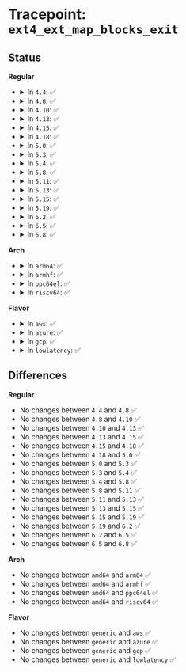 # Tracepoint: <code>ext4_ext_map_blocks_exit</code>

## Status
<b>Regular</b>
<ul>
<li>
<details>
<summary>In <code>4.4</code>: ✅</summary>

Event:

```c
struct trace_event_raw_ext4__map_blocks_exit {
    struct trace_entry ent;
    dev_t dev;
    ino_t ino;
    unsigned int flags;
    ext4_fsblk_t pblk;
    ext4_lblk_t lblk;
    unsigned int len;
    unsigned int mflags;
    int ret;
    char __data[0];
};
```
Function:

```c
void trace_event_raw_event_ext4__map_blocks_exit(void *__data, struct inode *inode, unsigned int flags, struct ext4_map_blocks *map, int ret);
```
</details>
</li>
<li>
<details>
<summary>In <code>4.8</code>: ✅</summary>

Event:

```c
struct trace_event_raw_ext4__map_blocks_exit {
    struct trace_entry ent;
    dev_t dev;
    ino_t ino;
    unsigned int flags;
    ext4_fsblk_t pblk;
    ext4_lblk_t lblk;
    unsigned int len;
    unsigned int mflags;
    int ret;
    char __data[0];
};
```
Function:

```c
void trace_event_raw_event_ext4__map_blocks_exit(void *__data, struct inode *inode, unsigned int flags, struct ext4_map_blocks *map, int ret);
```
</details>
</li>
<li>
<details>
<summary>In <code>4.10</code>: ✅</summary>

Event:

```c
struct trace_event_raw_ext4__map_blocks_exit {
    struct trace_entry ent;
    dev_t dev;
    ino_t ino;
    unsigned int flags;
    ext4_fsblk_t pblk;
    ext4_lblk_t lblk;
    unsigned int len;
    unsigned int mflags;
    int ret;
    char __data[0];
};
```
Function:

```c
void trace_event_raw_event_ext4__map_blocks_exit(void *__data, struct inode *inode, unsigned int flags, struct ext4_map_blocks *map, int ret);
```
</details>
</li>
<li>
<details>
<summary>In <code>4.13</code>: ✅</summary>

Event:

```c
struct trace_event_raw_ext4__map_blocks_exit {
    struct trace_entry ent;
    dev_t dev;
    ino_t ino;
    unsigned int flags;
    ext4_fsblk_t pblk;
    ext4_lblk_t lblk;
    unsigned int len;
    unsigned int mflags;
    int ret;
    char __data[0];
};
```
Function:

```c
void trace_event_raw_event_ext4__map_blocks_exit(void *__data, struct inode *inode, unsigned int flags, struct ext4_map_blocks *map, int ret);
```
</details>
</li>
<li>
<details>
<summary>In <code>4.15</code>: ✅</summary>

Event:

```c
struct trace_event_raw_ext4__map_blocks_exit {
    struct trace_entry ent;
    dev_t dev;
    ino_t ino;
    unsigned int flags;
    ext4_fsblk_t pblk;
    ext4_lblk_t lblk;
    unsigned int len;
    unsigned int mflags;
    int ret;
    char __data[0];
};
```
Function:

```c
void trace_event_raw_event_ext4__map_blocks_exit(void *__data, struct inode *inode, unsigned int flags, struct ext4_map_blocks *map, int ret);
```
</details>
</li>
<li>
<details>
<summary>In <code>4.18</code>: ✅</summary>

Event:

```c
struct trace_event_raw_ext4__map_blocks_exit {
    struct trace_entry ent;
    dev_t dev;
    ino_t ino;
    unsigned int flags;
    ext4_fsblk_t pblk;
    ext4_lblk_t lblk;
    unsigned int len;
    unsigned int mflags;
    int ret;
    char __data[0];
};
```
Function:

```c
void trace_event_raw_event_ext4__map_blocks_exit(void *__data, struct inode *inode, unsigned int flags, struct ext4_map_blocks *map, int ret);
```
</details>
</li>
<li>
<details>
<summary>In <code>5.0</code>: ✅</summary>

Event:

```c
struct trace_event_raw_ext4__map_blocks_exit {
    struct trace_entry ent;
    dev_t dev;
    ino_t ino;
    unsigned int flags;
    ext4_fsblk_t pblk;
    ext4_lblk_t lblk;
    unsigned int len;
    unsigned int mflags;
    int ret;
    char __data[0];
};
```
Function:

```c
void trace_event_raw_event_ext4__map_blocks_exit(void *__data, struct inode *inode, unsigned int flags, struct ext4_map_blocks *map, int ret);
```
</details>
</li>
<li>
<details>
<summary>In <code>5.3</code>: ✅</summary>

Event:

```c
struct trace_event_raw_ext4__map_blocks_exit {
    struct trace_entry ent;
    dev_t dev;
    ino_t ino;
    unsigned int flags;
    ext4_fsblk_t pblk;
    ext4_lblk_t lblk;
    unsigned int len;
    unsigned int mflags;
    int ret;
    char __data[0];
};
```
Function:

```c
void trace_event_raw_event_ext4__map_blocks_exit(void *__data, struct inode *inode, unsigned int flags, struct ext4_map_blocks *map, int ret);
```
</details>
</li>
<li>
<details>
<summary>In <code>5.4</code>: ✅</summary>

Event:

```c
struct trace_event_raw_ext4__map_blocks_exit {
    struct trace_entry ent;
    dev_t dev;
    ino_t ino;
    unsigned int flags;
    ext4_fsblk_t pblk;
    ext4_lblk_t lblk;
    unsigned int len;
    unsigned int mflags;
    int ret;
    char __data[0];
};
```
Function:

```c
void trace_event_raw_event_ext4__map_blocks_exit(void *__data, struct inode *inode, unsigned int flags, struct ext4_map_blocks *map, int ret);
```
</details>
</li>
<li>
<details>
<summary>In <code>5.8</code>: ✅</summary>

Event:

```c
struct trace_event_raw_ext4__map_blocks_exit {
    struct trace_entry ent;
    dev_t dev;
    ino_t ino;
    unsigned int flags;
    ext4_fsblk_t pblk;
    ext4_lblk_t lblk;
    unsigned int len;
    unsigned int mflags;
    int ret;
    char __data[0];
};
```
Function:

```c
void trace_event_raw_event_ext4__map_blocks_exit(void *__data, struct inode *inode, unsigned int flags, struct ext4_map_blocks *map, int ret);
```
</details>
</li>
<li>
<details>
<summary>In <code>5.11</code>: ✅</summary>

Event:

```c
struct trace_event_raw_ext4__map_blocks_exit {
    struct trace_entry ent;
    dev_t dev;
    ino_t ino;
    unsigned int flags;
    ext4_fsblk_t pblk;
    ext4_lblk_t lblk;
    unsigned int len;
    unsigned int mflags;
    int ret;
    char __data[0];
};
```
Function:

```c
void trace_event_raw_event_ext4__map_blocks_exit(void *__data, struct inode *inode, unsigned int flags, struct ext4_map_blocks *map, int ret);
```
</details>
</li>
<li>
<details>
<summary>In <code>5.13</code>: ✅</summary>

Event:

```c
struct trace_event_raw_ext4__map_blocks_exit {
    struct trace_entry ent;
    dev_t dev;
    ino_t ino;
    unsigned int flags;
    ext4_fsblk_t pblk;
    ext4_lblk_t lblk;
    unsigned int len;
    unsigned int mflags;
    int ret;
    char __data[0];
};
```
Function:

```c
void trace_event_raw_event_ext4__map_blocks_exit(void *__data, struct inode *inode, unsigned int flags, struct ext4_map_blocks *map, int ret);
```
</details>
</li>
<li>
<details>
<summary>In <code>5.15</code>: ✅</summary>

Event:

```c
struct trace_event_raw_ext4__map_blocks_exit {
    struct trace_entry ent;
    dev_t dev;
    ino_t ino;
    unsigned int flags;
    ext4_fsblk_t pblk;
    ext4_lblk_t lblk;
    unsigned int len;
    unsigned int mflags;
    int ret;
    char __data[0];
};
```
Function:

```c
void trace_event_raw_event_ext4__map_blocks_exit(void *__data, struct inode *inode, unsigned int flags, struct ext4_map_blocks *map, int ret);
```
</details>
</li>
<li>
<details>
<summary>In <code>5.19</code>: ✅</summary>

Event:

```c
struct trace_event_raw_ext4__map_blocks_exit {
    struct trace_entry ent;
    dev_t dev;
    ino_t ino;
    unsigned int flags;
    ext4_fsblk_t pblk;
    ext4_lblk_t lblk;
    unsigned int len;
    unsigned int mflags;
    int ret;
    char __data[0];
};
```
Function:

```c
void trace_event_raw_event_ext4__map_blocks_exit(void *__data, struct inode *inode, unsigned int flags, struct ext4_map_blocks *map, int ret);
```
</details>
</li>
<li>
<details>
<summary>In <code>6.2</code>: ✅</summary>

Event:

```c
struct trace_event_raw_ext4__map_blocks_exit {
    struct trace_entry ent;
    dev_t dev;
    ino_t ino;
    unsigned int flags;
    ext4_fsblk_t pblk;
    ext4_lblk_t lblk;
    unsigned int len;
    unsigned int mflags;
    int ret;
    char __data[0];
};
```
Function:

```c
void trace_event_raw_event_ext4__map_blocks_exit(void *__data, struct inode *inode, unsigned int flags, struct ext4_map_blocks *map, int ret);
```
</details>
</li>
<li>
<details>
<summary>In <code>6.5</code>: ✅</summary>

Event:

```c
struct trace_event_raw_ext4__map_blocks_exit {
    struct trace_entry ent;
    dev_t dev;
    ino_t ino;
    unsigned int flags;
    ext4_fsblk_t pblk;
    ext4_lblk_t lblk;
    unsigned int len;
    unsigned int mflags;
    int ret;
    char __data[0];
};
```
Function:

```c
void trace_event_raw_event_ext4__map_blocks_exit(void *__data, struct inode *inode, unsigned int flags, struct ext4_map_blocks *map, int ret);
```
</details>
</li>
<li>
<details>
<summary>In <code>6.8</code>: ✅</summary>

Event:

```c
struct trace_event_raw_ext4__map_blocks_exit {
    struct trace_entry ent;
    dev_t dev;
    ino_t ino;
    unsigned int flags;
    ext4_fsblk_t pblk;
    ext4_lblk_t lblk;
    unsigned int len;
    unsigned int mflags;
    int ret;
    char __data[0];
};
```
Function:

```c
void trace_event_raw_event_ext4__map_blocks_exit(void *__data, struct inode *inode, unsigned int flags, struct ext4_map_blocks *map, int ret);
```
</details>
</li>
</ul>
<b>Arch</b>
<ul>
<li>
<details>
<summary>In <code>arm64</code>: ✅</summary>

Event:

```c
struct trace_event_raw_ext4__map_blocks_exit {
    struct trace_entry ent;
    dev_t dev;
    ino_t ino;
    unsigned int flags;
    ext4_fsblk_t pblk;
    ext4_lblk_t lblk;
    unsigned int len;
    unsigned int mflags;
    int ret;
    char __data[0];
};
```
Function:

```c
void trace_event_raw_event_ext4__map_blocks_exit(void *__data, struct inode *inode, unsigned int flags, struct ext4_map_blocks *map, int ret);
```
</details>
</li>
<li>
<details>
<summary>In <code>armhf</code>: ✅</summary>

Event:

```c
struct trace_event_raw_ext4__map_blocks_exit {
    struct trace_entry ent;
    dev_t dev;
    ino_t ino;
    unsigned int flags;
    ext4_fsblk_t pblk;
    ext4_lblk_t lblk;
    unsigned int len;
    unsigned int mflags;
    int ret;
    char __data[0];
};
```
Function:

```c
void trace_event_raw_event_ext4__map_blocks_exit(void *__data, struct inode *inode, unsigned int flags, struct ext4_map_blocks *map, int ret);
```
</details>
</li>
<li>
<details>
<summary>In <code>ppc64el</code>: ✅</summary>

Event:

```c
struct trace_event_raw_ext4__map_blocks_exit {
    struct trace_entry ent;
    dev_t dev;
    ino_t ino;
    unsigned int flags;
    ext4_fsblk_t pblk;
    ext4_lblk_t lblk;
    unsigned int len;
    unsigned int mflags;
    int ret;
    char __data[0];
};
```
Function:

```c
void trace_event_raw_event_ext4__map_blocks_exit(void *__data, struct inode *inode, unsigned int flags, struct ext4_map_blocks *map, int ret);
```
</details>
</li>
<li>
<details>
<summary>In <code>riscv64</code>: ✅</summary>

Event:

```c
struct trace_event_raw_ext4__map_blocks_exit {
    struct trace_entry ent;
    dev_t dev;
    ino_t ino;
    unsigned int flags;
    ext4_fsblk_t pblk;
    ext4_lblk_t lblk;
    unsigned int len;
    unsigned int mflags;
    int ret;
    char __data[0];
};
```
Function:

```c
void trace_event_raw_event_ext4__map_blocks_exit(void *__data, struct inode *inode, unsigned int flags, struct ext4_map_blocks *map, int ret);
```
</details>
</li>
</ul>
<b>Flavor</b>
<ul>
<li>
<details>
<summary>In <code>aws</code>: ✅</summary>

Event:

```c
struct trace_event_raw_ext4__map_blocks_exit {
    struct trace_entry ent;
    dev_t dev;
    ino_t ino;
    unsigned int flags;
    ext4_fsblk_t pblk;
    ext4_lblk_t lblk;
    unsigned int len;
    unsigned int mflags;
    int ret;
    char __data[0];
};
```
Function:

```c
void trace_event_raw_event_ext4__map_blocks_exit(void *__data, struct inode *inode, unsigned int flags, struct ext4_map_blocks *map, int ret);
```
</details>
</li>
<li>
<details>
<summary>In <code>azure</code>: ✅</summary>

Event:

```c
struct trace_event_raw_ext4__map_blocks_exit {
    struct trace_entry ent;
    dev_t dev;
    ino_t ino;
    unsigned int flags;
    ext4_fsblk_t pblk;
    ext4_lblk_t lblk;
    unsigned int len;
    unsigned int mflags;
    int ret;
    char __data[0];
};
```
Function:

```c
void trace_event_raw_event_ext4__map_blocks_exit(void *__data, struct inode *inode, unsigned int flags, struct ext4_map_blocks *map, int ret);
```
</details>
</li>
<li>
<details>
<summary>In <code>gcp</code>: ✅</summary>

Event:

```c
struct trace_event_raw_ext4__map_blocks_exit {
    struct trace_entry ent;
    dev_t dev;
    ino_t ino;
    unsigned int flags;
    ext4_fsblk_t pblk;
    ext4_lblk_t lblk;
    unsigned int len;
    unsigned int mflags;
    int ret;
    char __data[0];
};
```
Function:

```c
void trace_event_raw_event_ext4__map_blocks_exit(void *__data, struct inode *inode, unsigned int flags, struct ext4_map_blocks *map, int ret);
```
</details>
</li>
<li>
<details>
<summary>In <code>lowlatency</code>: ✅</summary>

Event:

```c
struct trace_event_raw_ext4__map_blocks_exit {
    struct trace_entry ent;
    dev_t dev;
    ino_t ino;
    unsigned int flags;
    ext4_fsblk_t pblk;
    ext4_lblk_t lblk;
    unsigned int len;
    unsigned int mflags;
    int ret;
    char __data[0];
};
```
Function:

```c
void trace_event_raw_event_ext4__map_blocks_exit(void *__data, struct inode *inode, unsigned int flags, struct ext4_map_blocks *map, int ret);
```
</details>
</li>
</ul>

## Differences
<b>Regular</b>
<ul>
<li>
No changes between <code>4.4</code> and <code>4.8</code> ✅
</li>
<li>
No changes between <code>4.8</code> and <code>4.10</code> ✅
</li>
<li>
No changes between <code>4.10</code> and <code>4.13</code> ✅
</li>
<li>
No changes between <code>4.13</code> and <code>4.15</code> ✅
</li>
<li>
No changes between <code>4.15</code> and <code>4.18</code> ✅
</li>
<li>
No changes between <code>4.18</code> and <code>5.0</code> ✅
</li>
<li>
No changes between <code>5.0</code> and <code>5.3</code> ✅
</li>
<li>
No changes between <code>5.3</code> and <code>5.4</code> ✅
</li>
<li>
No changes between <code>5.4</code> and <code>5.8</code> ✅
</li>
<li>
No changes between <code>5.8</code> and <code>5.11</code> ✅
</li>
<li>
No changes between <code>5.11</code> and <code>5.13</code> ✅
</li>
<li>
No changes between <code>5.13</code> and <code>5.15</code> ✅
</li>
<li>
No changes between <code>5.15</code> and <code>5.19</code> ✅
</li>
<li>
No changes between <code>5.19</code> and <code>6.2</code> ✅
</li>
<li>
No changes between <code>6.2</code> and <code>6.5</code> ✅
</li>
<li>
No changes between <code>6.5</code> and <code>6.8</code> ✅
</li>
</ul>
<b>Arch</b>
<ul>
<li>
No changes between <code>amd64</code> and <code>arm64</code> ✅
</li>
<li>
No changes between <code>amd64</code> and <code>armhf</code> ✅
</li>
<li>
No changes between <code>amd64</code> and <code>ppc64el</code> ✅
</li>
<li>
No changes between <code>amd64</code> and <code>riscv64</code> ✅
</li>
</ul>
<b>Flavor</b>
<ul>
<li>
No changes between <code>generic</code> and <code>aws</code> ✅
</li>
<li>
No changes between <code>generic</code> and <code>azure</code> ✅
</li>
<li>
No changes between <code>generic</code> and <code>gcp</code> ✅
</li>
<li>
No changes between <code>generic</code> and <code>lowlatency</code> ✅
</li>
</ul>
